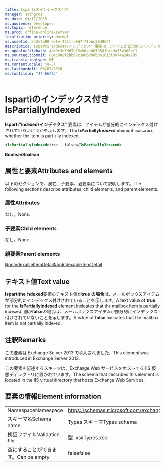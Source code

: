 ```yaml
---
title: Ispartiのインデックス付き
manager: sethgros
ms.date: 09/17/2015
ms.audience: Developer
ms.topic: reference
ms.prod: office-online-server
localization_priority: Normal
ms.assetid: 542e7b90-eafe-4711-a9d7-71bbc30d9646
description: Isparti"Indexed/インデックス" 要素は、アイテムが部分的にインデックス付けされているかどうかを示します。
ms.openlocfilehash: 4bf0c3e5dd7b75a90ac087958fbceda334306af1
ms.sourcegitcommit: 88ec988f2bb67c1866d06b361615f3674a24e795
ms.translationtype: MT
ms.contentlocale: ja-JP
ms.lasthandoff: 06/03/2020
ms.locfileid: "44466487"
---
```

# <a name="ispartiallyindexed"></a><span data-ttu-id="bf31b-103">Ispartiのインデックス付き</span><span class="sxs-lookup"><span data-stu-id="bf31b-103">IsPartiallyIndexed</span></span>

<span data-ttu-id="bf31b-104">**Isparti"indexed/インデックス**" 要素は、アイテムが部分的にインデックス付けされているかどうかを示します。</span><span class="sxs-lookup"><span data-stu-id="bf31b-104">The **IsPartiallyIndexed** element indicates whether the item is partially indexed.</span></span> 
  
```XML
<IsPartiallyIndexed>true | false</IsPartiallyIndexed>
```

 <span data-ttu-id="bf31b-105">**Boolean**</span><span class="sxs-lookup"><span data-stu-id="bf31b-105">**Boolean**</span></span>
## <a name="attributes-and-elements"></a><span data-ttu-id="bf31b-106">属性と要素</span><span class="sxs-lookup"><span data-stu-id="bf31b-106">Attributes and elements</span></span>

<span data-ttu-id="bf31b-107">以下のセクションで、属性、子要素、親要素について説明します。</span><span class="sxs-lookup"><span data-stu-id="bf31b-107">The following sections describe attributes, child elements, and parent elements.</span></span>
  
### <a name="attributes"></a><span data-ttu-id="bf31b-108">属性</span><span class="sxs-lookup"><span data-stu-id="bf31b-108">Attributes</span></span>

<span data-ttu-id="bf31b-109">なし。</span><span class="sxs-lookup"><span data-stu-id="bf31b-109">None.</span></span>
  
### <a name="child-elements"></a><span data-ttu-id="bf31b-110">子要素</span><span class="sxs-lookup"><span data-stu-id="bf31b-110">Child elements</span></span>

<span data-ttu-id="bf31b-111">なし。</span><span class="sxs-lookup"><span data-stu-id="bf31b-111">None.</span></span>
  
### <a name="parent-elements"></a><span data-ttu-id="bf31b-112">親要素</span><span class="sxs-lookup"><span data-stu-id="bf31b-112">Parent elements</span></span>

[<span data-ttu-id="bf31b-113">NonIndexableItemDetail</span><span class="sxs-lookup"><span data-stu-id="bf31b-113">NonIndexableItemDetail</span></span>](nonindexableitemdetail.md)
  
## <a name="text-value"></a><span data-ttu-id="bf31b-114">テキスト値</span><span class="sxs-lookup"><span data-stu-id="bf31b-114">Text value</span></span>

<span data-ttu-id="bf31b-115">**Ispartithe indexed**要素のテキスト値が**true の場合**は、メールボックスアイテムが部分的にインデックス付けされていることを示します。</span><span class="sxs-lookup"><span data-stu-id="bf31b-115">A text value of **true** for the **IsPartiallyIndexed** element indicates that the mailbox item is partially indexed.</span></span> <span data-ttu-id="bf31b-116">値が**false**の場合は、メールボックスアイテムが部分的にインデックス付けされていないことを示します。</span><span class="sxs-lookup"><span data-stu-id="bf31b-116">A value of **false** indicates that the mailbox item is not partially indexed.</span></span> 
  
## <a name="remarks"></a><span data-ttu-id="bf31b-117">注釈</span><span class="sxs-lookup"><span data-stu-id="bf31b-117">Remarks</span></span>

<span data-ttu-id="bf31b-118">この要素は Exchange Server 2013 で導入されました。</span><span class="sxs-lookup"><span data-stu-id="bf31b-118">This element was introduced in Exchange Server 2013.</span></span>
  
<span data-ttu-id="bf31b-119">この要素を記述するスキーマは、Exchange Web サービスをホストする IIS 仮想ディレクトリに置かれています。</span><span class="sxs-lookup"><span data-stu-id="bf31b-119">The schema that describes this element is located in the IIS virtual directory that hosts Exchange Web Services.</span></span>
  
## <a name="element-information"></a><span data-ttu-id="bf31b-120">要素の情報</span><span class="sxs-lookup"><span data-stu-id="bf31b-120">Element information</span></span>

|||
|:-----|:-----|
|<span data-ttu-id="bf31b-121">Namespace</span><span class="sxs-lookup"><span data-stu-id="bf31b-121">Namespace</span></span>  <br/> |https://schemas.microsoft.com/exchange/services/2006/types  <br/> |
|<span data-ttu-id="bf31b-122">スキーマ名</span><span class="sxs-lookup"><span data-stu-id="bf31b-122">Schema name</span></span>  <br/> |<span data-ttu-id="bf31b-123">Types スキーマ</span><span class="sxs-lookup"><span data-stu-id="bf31b-123">Types schema</span></span>  <br/> |
|<span data-ttu-id="bf31b-124">検証ファイル</span><span class="sxs-lookup"><span data-stu-id="bf31b-124">Validation file</span></span>  <br/> |<span data-ttu-id="bf31b-125">型 .xsd</span><span class="sxs-lookup"><span data-stu-id="bf31b-125">Types.xsd</span></span>  <br/> |
|<span data-ttu-id="bf31b-126">空にすることができます。</span><span class="sxs-lookup"><span data-stu-id="bf31b-126">Can be empty</span></span>  <br/> |<span data-ttu-id="bf31b-127">false</span><span class="sxs-lookup"><span data-stu-id="bf31b-127">false</span></span>  <br/> |
   

